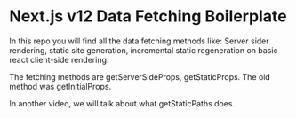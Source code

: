 # Next.js v12 Data Fetching Boilerplate

In this repo you will find all the data fetching methods like:
Server sider rendering, static site generation, incremental static regeneration on basic react client-side rendering.

The fetching methods are getServerSideProps, getStaticProps. The old method was getInitialProps.

In another video, we will talk about what getStaticPaths does.
